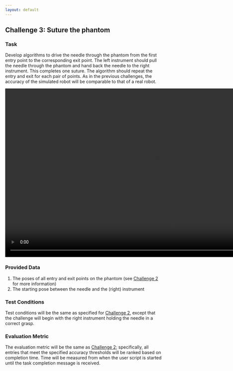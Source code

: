 ```yaml
---
layout: default
---
```


## Challenge 3: Suture the phantom

### Task

Develop algorithms to drive the needle through the phantom from the first entry point to
the corresponding exit point. The left instrument should pull the needle through the phantom and
hand back the needle to the right instrument. This completes one suture. The algorithm should repeat
the entry and exit for each pair of points.  As in the previous challenges, the accuracy of the
simulated robot will be comparable to that of a real robot.

<video width="960" height="540" autoplay muted loop>
  <source type="video/mp4" src="/surgical-robotics-challenge/task3_clip.mp4">
Your browser does not support the video tag.
</video>

### Provided Data

1. The poses of all entry and exit points on the phantom (see [Challenge 2](./challenge-2.md) for more information)
2. The starting pose between the needle and the (right) instrument

### Test Conditions

Test conditions will be the same as specified for [Challenge 2](./challenge-2.md), except that the
challenge will begin with the right instrument holding the needle in a correct grasp.

### Evaluation Metric

The evaluation metric will be the same as [Challenge 2](./challenge-2.md); specifically, all
entries that meet the specified accuracy thresholds will be ranked based on completion time.
Time will be measured from when the user script is started until the task completion message is received.
